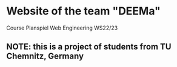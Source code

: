# Website of the team "DEEMa"
Course Planspiel Web Engineering WS22/23

## NOTE: this is a project of students from TU Chemnitz, Germany 
